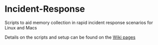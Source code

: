 # Incident-Response
Scripts to aid memory collection in rapid incident response scenarios for Linux and Macs

Details on the scripts and setup can be found on the [Wiki pages](https://github.com/sophos-cybersecurity/Incident-Response/wiki)
